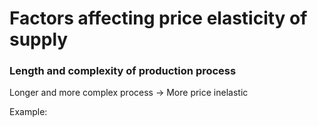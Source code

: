 # Factors affecting price elasticity of supply
### Length and complexity of production process
Longer and more complex process -> More price inelastic

Example: 
